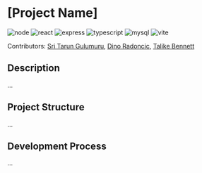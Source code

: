 # \[Project Name\]
![node](https://img.shields.io/badge/Node.js-339933?style=for-the-badge&logo=nodedotjs&logoColor=white) ![react](https://img.shields.io/badge/React-20232A?style=for-the-badge&logo=react&logoColor=61DAFB) ![express](https://img.shields.io/badge/Express.js-000000?style=for-the-badge&logo=express&logoColor=white) ![typescript](https://img.shields.io/badge/TypeScript-007ACC?style=for-the-badge&logo=typescript&logoColor=white) ![mysql](https://img.shields.io/badge/MySQL-005C84?style=for-the-badge&logo=mysql&logoColor=white) ![vite](https://img.shields.io/badge/Vite-B73BFE?style=for-the-badge&logo=vite&logoColor=FFD62E)

Contributors: [Sri Tarun Gulumuru](https://github.com/sritarung), [Dino Radoncic](https://github.com/ooDino), [Talike Bennett](https://github.com/tahbee03)

## Description
...

## Project Structure
...

## Development Process
...
